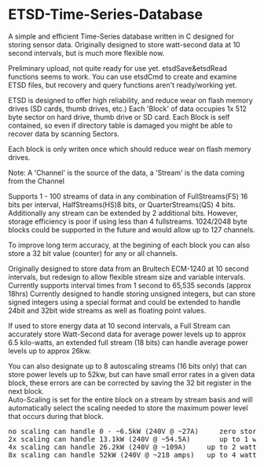 # ETSD-Time-Series-Database
A simple and efficient Time-Series database written in C designed for storing sensor data.  Originally designed to store watt-second data at 10 second intervals, but is much more flexible now.

Preliminary upload, not quite ready for use yet.  etsdSave&etsdRead functions seems to work.  You can use etsdCmd to create and examine ETSD files, but recovery and query functions aren't ready/working yet.  

ETSD is designed to offer high reliability, and reduce wear on flash memory drives (SD cards, thumb drives, etc.)
Each 'Block' of data occupies 1x 512 byte sector on hard drive, thumb drive or SD card.
Each Block is self contained, so even if directory table is damaged you might be able to recover data by scanning Sectors.

Each block is only writen once which should reduce wear on flash memory drives.

Note: A 'Channel' is the source of the data, a 'Stream' is the data coming from the Channel

Supports 1 - 100 streams of data in any combination of FullStreams(FS) 16 bits per interval, HalfStreams(HS)8 bits, or QuarterStreams(QS) 4 bits.  Additionally any stream can be extended by 2 additional bits.
However, storage efficiency is poor if using less than 4 fullstreams.
1024/2048 byte blocks could be supported in the future and would allow up to 127 channels.

To improve long term accuracy, at the begining of each block you can also store a 32 bit value (counter) for any or all channels.
 
Originally designed to store data from an Brultech ECM-1240 at 10 second intervals, but redesign to allow flexible stream size and variable intervals.  Currently supports interval times from 1 second to 65,535 seconds (approx 18hrs) 
Currently designed to handle storing unsigned integers, but can store signed integers using a special format and could be extended to handle 24bit and 32bit wide streams as well as floating point values.

If used to store energy data at 10 second intervals, a Full Stream can accurately store Watt-Second data for average power levels up to approx 6.5 kilo-watts, an extended full stream (18 bits) can handle average power levels up to approx 26kw.

You can also designate up to 8 autoscaling streams (16 bits only) that can store power levels up to 52kw, but can have small error rates in a given data block, these errors are can be corrected by saving the 32 bit register in the next block.  
Auto-Scaling is set for the entire block on a stream by stream basis and will automatically select the scaling needed to store the maximum power level that occurs during that block.
<pre>
no scaling can handle 0 - ~6.5kW (240V @ ~27A)     zero storage error
2x scaling can handle 13.1kW (240V @ ~54.5A)	   up to 1 watt second error per interval`
4x scaling can handle 26.2kW (240V @ ~109A)     up to 2 watt second error per interval
8x scaling can handle 52kW (240V @ ~218 amps)   up to 4 watt second error per interval
</pre>

